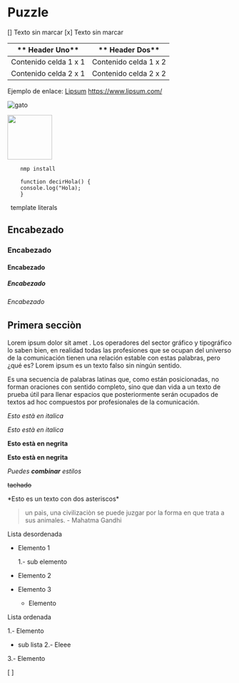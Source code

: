 # Puzzle 

[] Texto sin marcar
[x] Texto sin marcar

|** Header Uno**| ** Header Dos**|
|---------------| ---------------|
|Contenido celda 1 x 1 | Contenido celda 1 x 2 | 
|Contenido celda 2 x 1 | Contenido celda 2 x 2 | 

Ejemplo de enlace:
[Lipsum](https://www.lipsum.com/)
https://www.lipsum.com/

![gato](https://github.com/user-attachments/assets/740a6722-cd59-4b2b-b322-d576075d7f4d)


<img src ="https://github.com/user-attachments/assets/740a6722-cd59-4b2b-b322-d576075d7f4d" width = "100">

```bash
    nmp install
```

```jvascript
    function decirHola() {
    console.log("Hola);
    }
```


 ` `template literals

















## Encabezado
### Encabezado
#### Encabezado
##### Encabezado
###### Encabezado


## Primera secciòn 
Lorem ipsum dolor sit amet . Los operadores del sector gráfico y tipográfico lo saben bien, en realidad todas las profesiones que se ocupan del universo de la comunicación tienen una relación estable con estas palabras, pero ¿qué es? Lorem ipsum es un texto falso sin ningún sentido.

Es una secuencia de palabras latinas que, como están posicionadas, no forman oraciones con sentido completo, sino que dan vida a un texto de prueba útil para llenar espacios que posteriormente serán ocupados de textos ad hoc compuestos por profesionales de la comunicación.

*Esto està en italica* 

_Esto està en italica_

**Esto està en negrita**

__Esto està en negrita__

*Puedes **combinar** estilos* 

~~tachado~~

\*Esto es un texto con dos asteriscos\*

>un paìs, una civilizaciòn se puede juzgar por la forma en que trata a sus animales. - Mahatma Gandhi

Lista desordenada
* Elemento 1

    1.- sub elemento
* Elemento 2
* Elemento 3

    * Elemento

Lista ordenada 

1.- Elemento
* sub lista 
2.- Eleee

3.- Elemento 

[ ]



